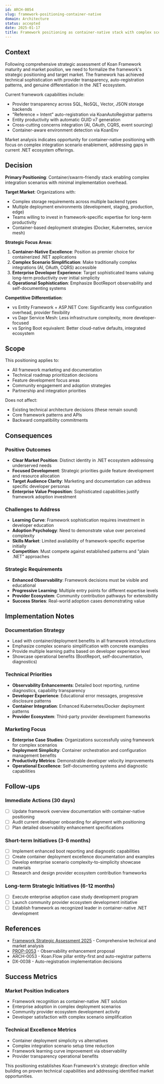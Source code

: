 ```yaml
---
id: ARCH-0054
slug: framework-positioning-container-native
domain: Architecture
status: accepted
date: 2025-01-17
title: Framework positioning as container-native stack with complex scenario enablement
---
```


## Context

Following comprehensive strategic assessment of Koan Framework maturity and market position, we need to formalize the framework's strategic positioning and target market. The framework has achieved technical sophistication with provider transparency, auto-registration patterns, and genuine differentiation in the .NET ecosystem.

Current framework capabilities include:
- Provider transparency across SQL, NoSQL, Vector, JSON storage backends
- "Reference = Intent" auto-registration via KoanAutoRegistrar patterns
- Entity<T> productivity with automatic GUID v7 generation
- Cross-cutting concerns integration (AI, OAuth, CQRS, event sourcing)
- Container-aware environment detection via KoanEnv

Market analysis indicates opportunity for container-native positioning with focus on complex integration scenario enablement, addressing gaps in current .NET ecosystem offerings.

## Decision

**Primary Positioning**: Container/swarm-friendly stack enabling complex integration scenarios with minimal implementation overhead.

**Target Market**: Organizations with:
- Complex storage requirements across multiple backend types
- Multiple deployment environments (development, staging, production, edge)
- Teams willing to invest in framework-specific expertise for long-term productivity
- Container-based deployment strategies (Docker, Kubernetes, service mesh)

**Strategic Focus Areas**:
1. **Container-Native Excellence**: Position as premier choice for containerized .NET applications
2. **Complex Scenario Simplification**: Make traditionally complex integrations (AI, OAuth, CQRS) accessible
3. **Enterprise Developer Experience**: Target sophisticated teams valuing long-term productivity over initial simplicity
4. **Operational Sophistication**: Emphasize BootReport observability and self-documenting systems

**Competitive Differentiation**:
- vs Entity Framework + ASP.NET Core: Significantly less configuration overhead, provider flexibility
- vs Dapr Service Mesh: Less infrastructure complexity, more developer-focused
- vs Spring Boot equivalent: Better cloud-native defaults, integrated ecosystem

## Scope

This positioning applies to:
- All framework marketing and documentation
- Technical roadmap prioritization decisions
- Feature development focus areas
- Community engagement and adoption strategies
- Partnership and integration priorities

Does not affect:
- Existing technical architecture decisions (these remain sound)
- Core framework patterns and APIs
- Backward compatibility commitments

## Consequences

### Positive Outcomes
- **Clear Market Position**: Distinct identity in .NET ecosystem addressing underserved needs
- **Focused Development**: Strategic priorities guide feature development and resource allocation
- **Target Audience Clarity**: Marketing and documentation can address specific developer personas
- **Enterprise Value Proposition**: Sophisticated capabilities justify framework adoption investment

### Challenges to Address
- **Learning Curve**: Framework sophistication requires investment in developer education
- **Adoption Psychology**: Need to demonstrate value over perceived complexity
- **Skills Market**: Limited availability of framework-specific expertise initially
- **Competition**: Must compete against established patterns and "plain .NET" approaches

### Strategic Requirements
- **Enhanced Observability**: Framework decisions must be visible and educational
- **Progressive Learning**: Multiple entry points for different expertise levels
- **Provider Ecosystem**: Community contribution pathways for extensibility
- **Success Stories**: Real-world adoption cases demonstrating value

## Implementation Notes

### Documentation Strategy
- Lead with container/deployment benefits in all framework introductions
- Emphasize complex scenario simplification with concrete examples
- Provide multiple learning paths based on developer experience level
- Showcase operational benefits (BootReport, self-documentation, diagnostics)

### Technical Priorities
- **Observability Enhancements**: Detailed boot reporting, runtime diagnostics, capability transparency
- **Developer Experience**: Educational error messages, progressive disclosure patterns
- **Container Integration**: Enhanced Kubernetes/Docker deployment patterns
- **Provider Ecosystem**: Third-party provider development frameworks

### Marketing Focus
- **Enterprise Case Studies**: Organizations successfully using framework for complex scenarios
- **Deployment Simplicity**: Container orchestration and configuration management benefits
- **Productivity Metrics**: Demonstrable developer velocity improvements
- **Operational Excellence**: Self-documenting systems and diagnostic capabilities

## Follow-ups

### Immediate Actions (30 days)
- [ ] Update framework overview documentation with container-native positioning
- [ ] Audit current developer onboarding for alignment with positioning
- [ ] Plan detailed observability enhancement specifications

### Short-term Initiatives (3-6 months)
- [ ] Implement enhanced boot reporting and diagnostic capabilities
- [ ] Create container deployment excellence documentation and examples
- [ ] Develop enterprise scenario complexity-to-simplicity showcase materials
- [ ] Research and design provider ecosystem contribution frameworks

### Long-term Strategic Initiatives (6-12 months)
- [ ] Execute enterprise adoption case study development program
- [ ] Launch community provider ecosystem development initiative
- [ ] Establish framework as recognized leader in container-native .NET development

## References

- [Framework Strategic Assessment 2025](../architecture/framework-assessment-2025.md) - Comprehensive technical and market analysis
- [PROP-0053](../proposals/PROP-0053-observability-over-escape-hatches.md) - Observability enhancement proposal
- ARCH-0053 - Koan.Flow pillar entity-first and auto-registrar patterns
- DX-0038 - Auto-registration implementation decisions

## Success Metrics

### Market Position Indicators
- Framework recognition as container-native .NET solution
- Enterprise adoption in complex deployment scenarios
- Community provider ecosystem development activity
- Developer satisfaction with complex scenario simplification

### Technical Excellence Metrics
- Container deployment simplicity vs alternatives
- Complex integration scenario setup time reduction
- Framework learning curve improvement via observability
- Provider transparency operational benefits

This positioning establishes Koan Framework's strategic direction while building on proven technical capabilities and addressing identified market opportunities.